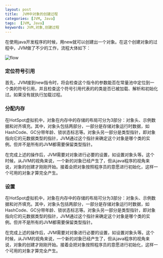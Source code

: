 ```yaml
---
layout: post
title:  JVM中对象的创建过程
categories: [JVM, Java]
tags:  [JVM, Java]
keywords: JVM,对象,创建过程
---
```



在使用java开发程序的时候，用new就可以创建出一个对象。在这个创建对象的过程中，JVM做了不少的工作，流程大体如下：




<!-- ```flow
st=>start: Start
e=>end: End
op1=>operation: new 指令
sub1=>subroutine: 执行类加载
cond=>condition: 定位类引用,是否被加载?
io=>operation: 分配内存并初始化零值
set=>operation: 设置对象
set=>operation: 按java代码进行初始化
st->op1->cond
cond(yes)->io->set->e
cond(no)->sub1(right)->io
``` -->

![flow](https://raw.githubusercontent.com/ethendev/data/master/silo/img/jvm/jvm_object_create_flow.png)


### 定位符号引用
首先，JVM接到new指令时，将会检查这个指令的参数能否在常量池中定位到一个类的符号引用，并且检查这个符号引用代表的的类是否已被加载、解析和初始化过。如果没有就执行加载过程。


### 分配内存
在HotSpot虚拟机中，对象在内存中的存储的布局可分为3部分：对象头、示例数据和对齐填充。其中，对象头包括两部分，一部分是存储对象运行时数据，如HashCode、GC分带年龄、锁状态标志等。对象头另一部分是类型指针，即对象指向它的元数据类型的指针，JVM通过这个指针来确定这个对象是哪个类的实例。但并不是所有的JVM都需要保留类型指针。

在完成上述的操作后，JVM需要对对象进行必要的设置，如设置对象头等。这个时候，从JVM的视角来说，一个新的对象已经产生了，但从java程序的视角来说，对象的创建才刚刚开始。接着会把对象按照程序员的意愿进行初始化，这样一个可用的对象才算完全产生。


### 设置
在HotSpot虚拟机中，对象在内存中的存储的布局可分为3部分：对象头、示例数据和对齐填充。其中，对象头包括两部分，一部分是存储对象运行时数据，如HashCode、GC分带年龄、锁状态标志等。对象头另一部分是类型指针，即对象指向它的元数据类型的指针，JVM通过这个指针来确定这个对象是哪个类的实例。但并不是所有的JVM都需要保留类型指针。

在完成上述的操作后，JVM需要对对象进行必要的设置，如设置对象头等。这个时候，从JVM的视角来说，一个新的对象已经产生了，但从java程序的视角来说，对象的创建才刚刚开始。接着会把对象按照程序员的意愿进行初始化，这样一个可用的对象才算完全产生。

